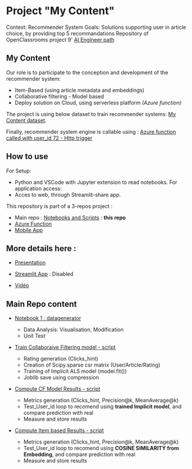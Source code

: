 # Project "My Content"

Context: Recommender System
Goals: Solutions supporting user in article choice, by providing top 5 recommandations
Repository of OpenClassrooms project 9' [AI Engineer path](https://openclassrooms.com/fr/paths/188)

## My Content

Our role is to participate to the conception and development of the recommender system:
 - Item-Based (using article metadata and embeddings)
 - Collaborative filtering - Model based
 - Deploy solution on Cloud, using serverless platform *(Azure function)*

The project is using below dataset to train recommender systems: [My Content dataset](https://www.kaggle.com/gspmoreira/news-portal-user-interactions-by-globocom#clicks_sample.csv).

Finally, recommender system engine is callable using : [Azure function called with user_id 72 - Http trigger](https://iap9openclassrooms.azurewebsites.net/api/article_reco_http_request?user_id=72)

## How to use
For Setup:
- Python and VSCode with Jupyter extension to read notebooks.
For application access:
- Acces to web, through Streamlit-share app.

This repository is part of a 3-repos project :
- Main repo : [Notebooks and Scripts](https://github.com/blanchonnicolas/IA_Project9_Openclassrooms_IA_SystemeRecommandation) : **this repo**
- [Azure Function](https://github.com/blanchonnicolas/IA_Project9_Openclassrooms_IA_SystemeRecommandation/tree/main/azure_function "Azure Function")
- [Mobile App](https://github.com/blanchonnicolas/IA_Project9_Openclassrooms_IA_SystemeRecommandation/tree/main/streamlit "Mobile App")


## More details here :

-   [Presentation](https://github.com/blanchonnicolas/IA_Project9_Openclassrooms_IA_SystemeRecommandation/blob/main/p9_03_presentation.pdf)

-   [Streamlit App](https://blanchonnicolas-ia-project9-ope-streamlitp9-01-streamlit-ow67mu.streamlit.app/) : Disabled

-   [Vidéo](https://youtu.be/5K1mIxteeSs)

## Main Repo content
-   [Notebook 1 : datagenerator](https://github.com/blanchonnicolas/IA_Project9_Openclassrooms_IA_SystemeRecommandation/blob/main/P9_01_notebook.ipynb)
    - Data Analysis: Visualisation, Modification 
	- Unit Test

-   [Train Collaboraive Filtering model - script](https://github.com/blanchonnicolas/IA_Project9_Openclassrooms_IA_SystemeRecommandation/blob/main/train_CF_model.py)
    - Rating generation (Clicks_hint)
    - Creation of Scipy.sparse csr matrix (User/Article/Rating)
    - Training of Implicit ALS model (model.fit())
    - Joblib save using compression

-   [Compute CF Model Results - script](https://github.com/blanchonnicolas/IA_Project9_Openclassrooms_IA_SystemeRecommandation/blob/main/generate_CF_model-based_results.py)
    - Metrics generation (Clicks_hint, Precision@k, MeanAverage@k)
    - Test_User_id loop to recomend using **trained Implicit model**, and compare prediction with real
    - Measure and store results

-   [Compute Item based Results - script](https://github.com/blanchonnicolas/IA_Project9_Openclassrooms_IA_SystemeRecommandation/blob/main/generate_CF_model-based_results.py)
    - Metrics generation (Clicks_hint, Precision@k, MeanAverage@k)
    - Test_User_id loop to recomend using **COSINE SIMILARITY from Embedding**, and compare prediction with real
    - Measure and store results

